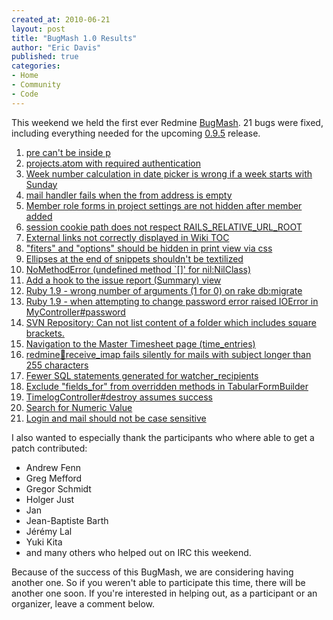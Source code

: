 ```yaml
---
created_at: 2010-06-21
layout: post
title: "BugMash 1.0 Results"
author: "Eric Davis"
published: true
categories:
- Home
- Community
- Code
---
```


This weekend we held the first ever Redmine [BugMash][].  21 bugs were fixed, including everything needed for the upcoming [0.9.5][] release.

1. [pre can't be inside p](http://www.redmine.org/issues/5544)
1. [projects.atom with required authentication](http://www.redmine.org/issues/5317)
1. [Week number calculation in date picker is wrong if a week starts with Sunday](http://www.redmine.org/issues/4857)
1. [mail handler fails when the from address is empty](http://www.redmine.org/issues/5604)
1. [Member role forms  in project settings are not hidden after member added](http://www.redmine.org/issues/5452)
1. [session cookie path does not respect RAILS_RELATIVE_URL_ROOT](http://www.redmine.org/issues/3968)
1. [External links not correctly displayed in Wiki TOC](http://www.redmine.org/issues/5445)
1. ["fiters" and "options" should be hidden in print view via css](http://www.redmine.org/issues/5508)
1. [Ellipses at the end of snippets shouldn't be textilized ](http://www.redmine.org/issues/5533)
1. [NoMethodError (undefined method `[]' for nil:NilClass)](http://www.redmine.org/issues/5123)
1. [Add a hook to the issue report (Summary) view](http://www.redmine.org/issues/5233)
1. [Ruby 1.9 - wrong number of arguments (1 for 0) on rake db:migrate](http://www.redmine.org/issues/2990)
1. [Ruby 1.9 - when attempting to change password error raised IOError in MyController#password ](http://www.redmine.org/issues/4092)
1. [SVN Repository: Can not list content of a folder which includes square brackets.](http://www.redmine.org/issues/5548)
1. [Navigation to the Master Timesheet page (time_entries)](http://www.redmine.org/issues/4935)
1. [redmine:email:receive_imap fails silently for mails with subject longer than 255 characters](http://www.redmine.org/issues/5698)
1. [Fewer SQL statements generated for watcher_recipients](http://www.redmine.org/issues/5415)
1. [Exclude "fields_for" from overridden methods in TabularFormBuilder](http://www.redmine.org/issues/5416)
1. [TimelogController#destroy assumes success](http://www.redmine.org/issues/5700)
1. [Search for Numeric Value](http://www.redmine.org/issues/5676)
1. [Login and mail should not be case sensitive](http://www.redmine.org/issues/2473)

I also wanted to especially thank the participants who where able to get a patch contributed:

* Andrew Fenn
* Greg Mefford
* Gregor Schmidt
* Holger Just
* Jan
* Jean-Baptiste Barth
* Jérémy Lal
* Yuki Kita
* and many others who helped out on IRC this weekend.

Because of the success of this BugMash, we are considering having another one.  So if you weren't able to participate this time, there will be another one soon.  If you're interested in helping out, as a participant or an organizer, leave a comment below.

[irc]: irc://irc.freenode.net#redmine-dev
[bugmash]: http://www.redmine.org/wiki/redmine/BugMash-10
[rb]: http://wiki.railsbridge.org/projects/railsbridge/wiki/BugMash

[0.9.5]: http://www.redmine.org/versions/show/19
